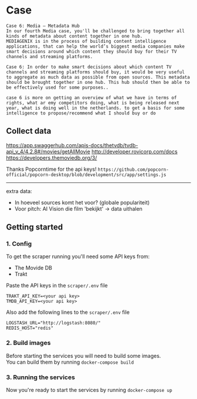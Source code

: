 # Case

```
Case 6: Media – Metadata Hub
In our fourth Media case, you'll be challenged to bring together all kinds of metadata about content together in one hub.
MEDIAGENIX is in the process of building content intelligence applications, that can help the world’s biggest media companies make smart decisions around which content they should buy for their TV channels and streaming platforms.
```

```
Case 6: In order to make smart decisions about which content TV channels and streaming platforms should buy, it would be very useful to aggregate as much data as possible from open sources. This metadata should be brought together in one hub. This hub should then be able to be effectively used for some purposes..
```

```
case 6 is more on getting an overview of what we have in terms of rights, what ar emy competitors doing, what is being released next year, what is doing well in the netherlands. to get a basis for some intelligence to propose/recommend what I should buy or do
```

## Collect data

https://app.swaggerhub.com/apis-docs/thetvdb/tvdb-api_v_4/4.2.8#/movies/getAllMovie
http://developer.rovicorp.com/docs
https://developers.themoviedb.org/3/

Thanks Popcorntime for the api keys!
`https://github.com/popcorn-official/popcorn-desktop/blob/development/src/app/settings.js`

---

extra data:

- In hoeveel sources komt het voor? (globale populariteit)
- Voor pitch: AI Vision die film 'bekijkt' -> data uithalen

## Getting started

### 1. Config  

To get the scraper running you'll need some API keys from:
* The Movide DB
* Trakt

Paste the API keys in the `scraper/.env` file
```
TRAKT_API_KEY=<your api key>
TMDB_API_KEY=<your api key>
```

Also add the following lines to the `scraper/.env` file
```
LOGSTASH_URL="http://logstash:8080/"
REDIS_HOST="redis"
```
### 2. Build images

Before starting the services you will need to build some images.  
You can build them by running `docker-compose build`

### 3. Running the services

Now you're ready to start the services by running `docker-compose up`
